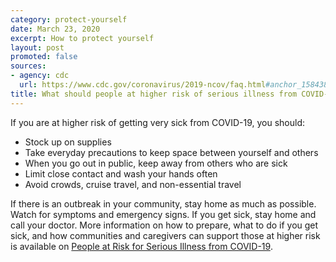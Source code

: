 ```yaml
---
category: protect-yourself
date: March 23, 2020
excerpt: How to protect yourself
layout: post
promoted: false
sources:
- agency: cdc
  url: https://www.cdc.gov/coronavirus/2019-ncov/faq.html#anchor_1584386949645
title: What should people at higher risk of serious illness from COVID-19 do?
---
```


If you are at higher risk of getting very sick from COVID-19, you should:

- Stock up on supplies
- Take everyday precautions to keep space between yourself and others
- When you go out in public, keep away from others who are sick
- Limit close contact and wash your hands often
- Avoid crowds, cruise travel, and non-essential travel

If there is an outbreak in your community, stay home as much as possible. Watch for symptoms and emergency signs. If you get sick, stay home and call your doctor. More information on how to prepare, what to do if you get sick, and how communities and caregivers can support those at higher risk is available on [People at Risk for Serious Illness from COVID-19](https://www.cdc.gov/coronavirus/2019-ncov/need-extra-precautions/people-at-higher-risk.html).